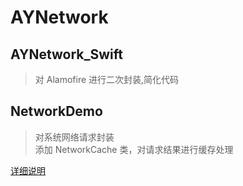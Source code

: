 # AYNetwork
## AYNetwork_Swift
> 对 Alamofire 进行二次封装,简化代码

## NetworkDemo
> 对系统网络请求封装  
> 添加 NetworkCache 类，对请求结果进行缓存处理

[详细说明](https://andycuiytt.github.io/2017/07/18/network-swift/)
